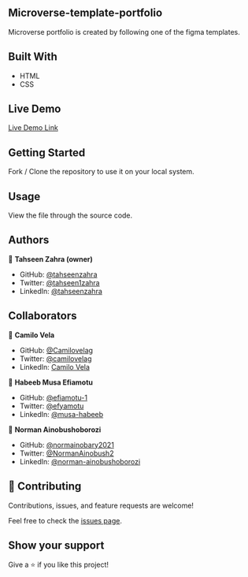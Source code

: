 ## Microverse-template-portfolio
Microverse portfolio is created by following one of the figma templates.

## Built With

- HTML
- CSS

## Live Demo

[Live Demo Link](https://tahseenzahra.github.io/microverse-template-portfolio/)

## Getting Started

Fork / Clone the repository to use it on your local system.

## Usage

View the file through the source code.

## Authors

👤 **Tahseen Zahra (owner)**

- GitHub: [@tahseenzahra](https://github.com/tahseenzahra)
- Twitter: [@tahseen1zahra](https://twitter.com/tahseen1zahra)
- LinkedIn: [@tahseenzahra](https://www.linkedin.com/in/tahseenzahra/)

## Collaborators


👤 **Camilo Vela**

- GitHub: [@Camilovelag](https://github.com/Camilovelag)
- Twitter: [@camilovelag](https://twitter.com/camilovelag)
- LinkedIn: [Camilo Vela](https://www.linkedin.com/in/camilovelag/)

👤 **Habeeb Musa Efiamotu**

- GitHub: [@efiamotu-1](https://github.com/Efiamotu-1)
- Twitter: [@efyamotu](https://twitter.com/EFYAMOTU)
- LinkedIn: [@musa-habeeb](www.linkedin.com/in/musa-habeeb)

👤 **Norman Ainobushoborozi**

- GitHub: [@normainobary2021](https://github.com/normainobary2021)
- Twitter: [@NormanAinobush2](https://twitter.com/NormanAinobush2)
- LinkedIn: [@norman-ainobushoborozi](https://www.linkedin.com/in/norman-ainobushoborozi/)

## 🤝 Contributing

Contributions, issues, and feature requests are welcome!

Feel free to check the [issues page](https://github.com/tahseenzahra/microverse-template-portfolio/issues).

## Show your support

Give a ⭐️ if you like this project!